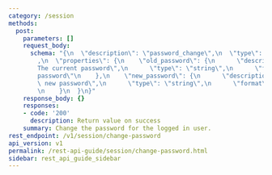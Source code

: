 ```yaml
---
category: /session
methods:
  post:
    parameters: []
    request_body:
      schema: "{\n  \"description\": \"password_change\",\n  \"type\": \"object\"\
        ,\n  \"properties\": {\n    \"old_password\": {\n      \"description\": \"\
        The current password\",\n      \"type\": \"string\",\n      \"format\": \"\
        password\"\n    },\n    \"new_password\": {\n      \"description\": \"The\
        \ new password\",\n      \"type\": \"string\",\n      \"format\": \"password\"\
        \n    }\n  }\n}"
    response_body: {}
    responses:
    - code: '200'
      description: Return value on success
    summary: Change the password for the logged in user.
rest_endpoint: /v1/session/change-password
api_version: v1
permalink: /rest-api-guide/session/change-password.html
sidebar: rest_api_guide_sidebar
---
```


